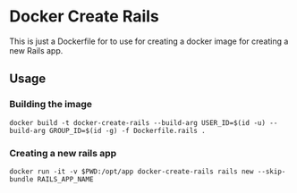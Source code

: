 # Docker Create Rails 

This is just a Dockerfile for to use for creating a docker image for creating a new Rails app.

## Usage

### Building the image
```
docker build -t docker-create-rails --build-arg USER_ID=$(id -u) --build-arg GROUP_ID=$(id -g) -f Dockerfile.rails .
```

### Creating a new rails app
```
docker run -it -v $PWD:/opt/app docker-create-rails rails new --skip-bundle RAILS_APP_NAME
```

